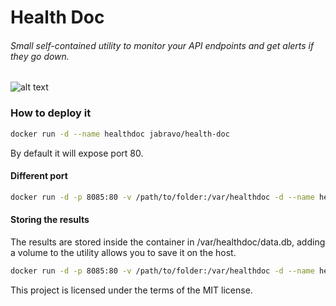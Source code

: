 # Health Doc
###### Small self-contained utility to monitor your API endpoints and get alerts if they go down.

![alt text](https://i.gyazo.com/b19ce83210a629944bc5b37ed0057e0f.png "Preview")


### How to deploy it
```bash
docker run -d --name healthdoc jabravo/health-doc
```
By default it will expose port 80.

#### Different port
```bash
docker run -d -p 8085:80 -v /path/to/folder:/var/healthdoc -d --name healthdoc jabravo/health-doc
```
#### Storing the results
The results are stored inside the container in /var/healthdoc/data.db, adding a volume to the utility allows you to save it on the host.

```bash
docker run -d -p 8085:80 -v /path/to/folder:/var/healthdoc -d --name healthdoc jabravo/health-doc
```

This project is licensed under the terms of the MIT license.
